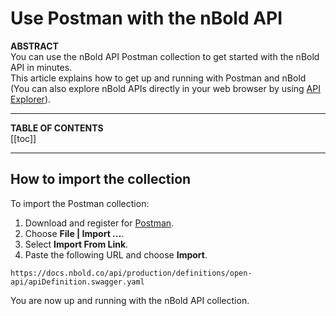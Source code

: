 # Use Postman with the nBold API

**ABSTRACT**  
You can use the nBold API Postman collection to get started with the nBold API in minutes.  
This article explains how to get up and running with Postman and nBold (You can also explore nBold APIs directly in your web browser by using [API Explorer](/api/explorer.md)).

---

**TABLE OF CONTENTS**  
[[toc]]

---

## How to import the collection
To import the Postman collection:
1. Download and register for [Postman](https://www.getpostman.com/).
2. Choose **File | Import ...**.
3. Select **Import From Link**.
4. Paste the following URL and choose **Import**.

```
https://docs.nbold.co/api/production/definitions/open-api/apiDefinition.swagger.yaml
```

You are now up and running with the nBold API collection.

<Classification label="public" />

